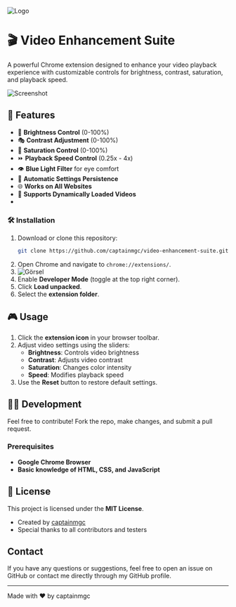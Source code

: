 ![Logo](https://blogger.googleusercontent.com/img/b/R29vZ2xl/AVvXsEiNxyRkFRMor3aMWVk0vtjeSXtJaQHquIvfG9TYSLtj0zLLuGcCkgf0w6pfeakBpPsHv-kj4uuMZDtNrtg0RHfGui3iOc1nY-olttI3QDC70Yra4anl-n7WZsL8Yy7K05gTExyNe-atFkeY0V0_m6JggBM6Sr9e8NuGcyCcgGkzAPNgFeaIXPPBk5DGDL8/s16000/logo-vec.png)

# 🎬 Video Enhancement Suite
A powerful Chrome extension designed to enhance your video playback experience with customizable controls for brightness, contrast, saturation, and playback speed.

![Screenshot](https://blogger.googleusercontent.com/img/b/R29vZ2xl/AVvXsEgRG2NlbxofN8ACsG6NtlPanVvGmhysCJkF1Of1t3qDz8U3ZvxWtJv7Pm7LIBuvZx8typWCaOo8gxIQHnMbTzqY8xOIfCRZroaKXiMdLiDwCPhvrRxTLd6so9wazP8hO0EeS6IhkqR1z_UfBiwI22CMH3f6fo0cjh2pEvlMTN5EdZ2my-ajo1xM6JTH2SU/s16000/Ekran%20g%C3%B6r%C3%BCnt%C3%BCs%C3%BC%202025-03-13%20112437.png)

## 🚀 Features

- 🎨 **Brightness Control** (0-100%)
- 🎭 **Contrast Adjustment** (0-100%)
- 🌈 **Saturation Control** (0-100%)
- ⏩ **Playback Speed Control** (0.25x - 4x)
- 👁️ **Blue Light Filter** for eye comfort
- 💾 **Automatic Settings Persistence**
- 🌐 **Works on All Websites**
- 🎥 **Supports Dynamically Loaded Videos**
- 
### 🛠️ Installation
1. Download or clone this repository:  
   ```bash
   git clone https://github.com/captainmgc/video-enhancement-suite.git
   ```
2. Open Chrome and navigate to `chrome://extensions/`.
3. ![Görsel](https://blogger.googleusercontent.com/img/a/AVvXsEib1WyUaXJ4N6UWW198m5AolX3JzxTCCOOvz-DW3Rg85SL1RaOmwnSYSnPcct7eSOwuxxAANB7xvUrF4iy-XKcwUTyoOmRaYBtSFG7xBpm5dokGNeYUFQ-2bI_lapQIx5yrYqt0oyYIaO01VThZmcoA3v1yDhmal1aQ6lQUohZAHrxxM7xj6EpuDvHKFPw=s16000)
4. Enable **Developer Mode** (toggle at the top right corner).  
5. Click **Load unpacked**.  
6. Select the **extension folder**.  

## 🎮 Usage

1. Click the **extension icon** in your browser toolbar.
2. Adjust video settings using the sliders:
   - **Brightness**: Controls video brightness
   - **Contrast**: Adjusts video contrast
   - **Saturation**: Changes color intensity
   - **Speed**: Modifies playback speed
3. Use the **Reset** button to restore default settings.

## 👨‍💻 Development
Feel free to contribute! Fork the repo, make changes, and submit a pull request. 
### Prerequisites

- **Google Chrome Browser**
- **Basic knowledge of HTML, CSS, and JavaScript**

## 📜 License  
This project is licensed under the **MIT License**. 

- Created by [captainmgc](https://github.com/captainmgc)
- Special thanks to all contributors and testers

## Contact

If you have any questions or suggestions, feel free to open an issue on GitHub or contact me directly through my GitHub profile.

-----------------------

Made with ❤️ by captainmgc
